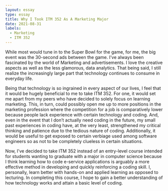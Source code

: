 ```yaml
---
layout: essay
type: essay
title: Why I Took ITM 352 As A Marketing Major
date: 2021-08-31
labels:
  - Marketing
  - ITM 352
---
```


While most would tune in to the Super Bowl for the game, for me, the big event was the 30-second ads between the game. I’ve always been fascinated by the world of Marketing and advertisements. I love the creative aspects as well as the less glamorous, data analytics. That being said, I still realize the increasingly large part that technology continues to consume in everyday life.

Being that technology is so ingrained in every aspect of our lives, I feel that it would be hugely beneficial to me to take ITM 352. For one, it would set me apart from my peers who have decided to solely focus on learning marketing. This, in turn, could possibly open me up to more positions in the marketing profession where the competition for a job is comparatively lower because people lack experience with certain technology and coding. And, even in the event that I don’t actually need coding in the future, my small past experiences in coding have, at the very least, strengthened my critical thinking and patience due to the tedious nature of coding. Additionally, it would be useful to get exposed to certain verbiage used among software engineers so as not to be completely clueless in certain situations. 

Now, I’ve decided to take ITM 352 instead of an entry-level course intended for students wanting to graduate with a major in computer science because I think learning how to code e-service applications is arguably a more effective method in developing and quickly reinforcing a coding skill. I, personally, learn better with hands-on and applied learning as opposed to lecturing. In completing this course, I hope to gain a better understanding of how technology works and attain a basic level of coding.

